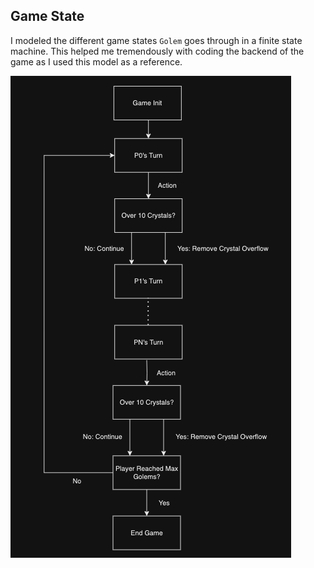 ## Game State

I modeled the different game states `Golem` goes through in a finite state machine. This helped me tremendously with coding
the backend of the game as I used this model as a reference.

![fsm](./fsm.png)
